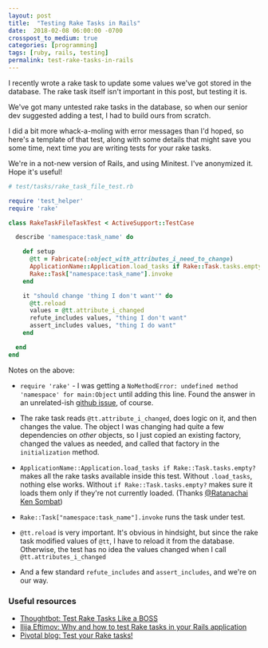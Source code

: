 ```yaml
---
layout: post
title:  "Testing Rake Tasks in Rails"
date:  2018-02-08 06:00:00 -0700
crosspost_to_medium: true
categories: [programming]
tags: [ruby, rails, testing]
permalink: test-rake-tasks-in-rails
---
```


I recently wrote a rake task to update some values we've got stored in the database. The rake task itself isn't important in this post, but testing it is.

We've got many untested rake tasks in the database, so when our senior dev suggested adding a test, I had to build ours from scratch.

I did a bit more whack-a-moling with error messages than I'd hoped, so here's a template of that test, along with some details that might save you some time, next time _you_ are writing tests for your rake tasks.

We're in a not-new version of Rails, and using Minitest. I've anonymized it. Hope it's useful!

```ruby
# test/tasks/rake_task_file_test.rb

require 'test_helper'
require 'rake'

class RakeTaskFileTaskTest < ActiveSupport::TestCase

  describe 'namespace:task_name' do

    def setup
      @tt = Fabricate(:object_with_attributes_i_need_to_change)
      ApplicationName::Application.load_tasks if Rake::Task.tasks.empty?
      Rake::Task["namespace:task_name"].invoke
    end

    it "should change 'thing I don't want'" do
      @tt.reload
      values = @tt.attribute_i_changed
      refute_includes values, "thing I don't want"
      assert_includes values, "thing I do want"
    end

  end
end
```
<!--more-->

Notes on the above:

- `require 'rake'` - I was getting a `NoMethodError: undefined method 'namespace' for main:Object` until adding this line. Found the answer in an unrelated-ish [github issue](https://github.com/resque/resque-scheduler/issues/472), of course.

- The rake task reads `@tt.attribute_i_changed`, does logic on it, and then changes the value. The object I was changing had quite a few dependencies on _other_ objects, so I just copied an existing factory, changed the values as needed, and called that factory in the `initialization` method.

- `ApplicationName::Application.load_tasks if Rake::Task.tasks.empty?` makes all the rake tasks available inside this test. Without `.load_tasks`, nothing else works. Without `if Rake::Task.tasks.empty?` makes sure it loads them only if they're not currently loaded. (Thanks [@Ratanachai Ken Sombat](https://medium.com/p/6573f7185a0a/responses/show))

- `Rake::Task["namespace:task_name"].invoke` runs the task under test.

- `@tt.reload` is very important. It's obvious in hindsight, but since the rake task modified values of `@tt`, I have to reload it from the database. Otherwise, the test has no idea the values changed when I call `@tt.attributes_i_changed`

- And a few standard `refute_includes` and `assert_includes`, and we're on our way.


### Useful resources

- [Thoughtbot: Test Rake Tasks Like a BOSS](https://robots.thoughtbot.com/test-rake-tasks-like-a-boss)
- [Ilija Eftimov: Why and how to test Rake tasks in your Rails application](https://ieftimov.com/test-rake-tasks)
- [Pivotal blog: Test your Rake tasks!](https://content.pivotal.io/blog/test-your-rake-tasks)
